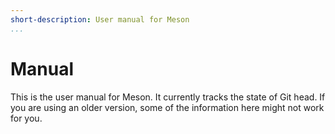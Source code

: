 ```yaml
---
short-description: User manual for Meson
...
```


# Manual

This is the user manual for Meson. It currently tracks the state of
Git head. If you are using an older version, some of the information
here might not work for you.
